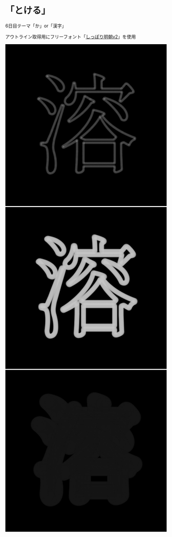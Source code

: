 # 「とける」

6日目テーマ「か」or「漢字」

アウトライン取得用にフリーフォント「[しっぽり明朝v2](https://fontdasu.com/1081)」を使用

![「とける」1](./Melt_processing/0001.jpg)
![「とける」2](./Melt_processing/0018.jpg)
![「とける」3](./Melt_processing/0080.jpg)